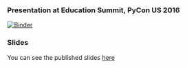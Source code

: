 ### Presentation at Education Summit, PyCon US 2016

[![Binder](http://mybinder.org/badge.svg)](http://mybinder.org/repo/doingmathwithpython/pycon-us-2016)

### Slides

You can see the published slides [here](https://doingmathwithpython.github.io/pycon-us-2016/#/)


